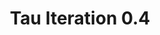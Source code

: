 ---
layout: default
title: Tau Iteration 0.4
nav_order: 1
parent: Finality Tau Changelog
has_children: true
permalink: /docs/version_04
---